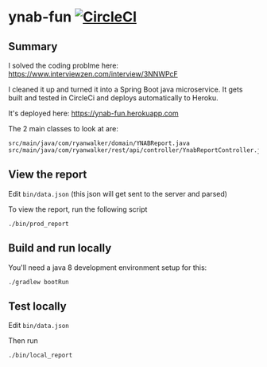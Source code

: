 # ynab-fun [![CircleCI](https://circleci.com/gh/ryanwalker/ynab-fun/tree/master.svg?style=svg&circle-token=c614633bdd4db4479d6ee0c93f7c60e348505d68)](https://circleci.com/gh/ryanwalker/ynab-fun/tree/master)


## Summary
I solved the coding problme here: https://www.interviewzen.com/interview/3NNWPcF

I cleaned it up and turned it into a Spring Boot java microservice. It gets built and tested in CircleCi and deploys automatically to Heroku.

It's deployed here: https://ynab-fun.herokuapp.com

The 2 main classes to look at are:
```
src/main/java/com/ryanwalker/domain/YNABReport.java
src/main/java/com/ryanwalker/rest/api/controller/YnabReportController.java
```


## View the report
Edit `bin/data.json` (this json will get sent to the server and parsed)

To view the report, run the following script
```
./bin/prod_report
```


## Build and run locally
You'll need a java 8 development environment setup for this:
```
./gradlew bootRun
```


## Test locally
Edit `bin/data.json`

Then run
```
./bin/local_report
```

